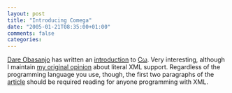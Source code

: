 ```yaml
---
layout: post
title: "Introducing Comega"
date: "2005-01-21T08:35:00+01:00"
comments: false
categories: 
---
```


<p><a href="http://www.25hoursaday.com/weblog/PermaLink.aspx?guid=7cbe2e4f-8727-4894-8229-654b4b10e23d">Dare Obasanjo</a> has written an <a href="http://www.xml.com/pub/a/2005/01/12/comega.html">introduction</a> to <a href="http://research.microsoft.com/Comega/">C&#969;</a>. Very interesting, although I maintain <a href="/blog/st/2004/06/27/literal_xml.html">my original opinion</a> about literal XML support. Regardless of the programming language you use, though, the first two paragraphs of the <a href="http://www.xml.com/pub/a/2005/01/12/comega.html">article</a> should be required reading for anyone programming with XML.</p>


